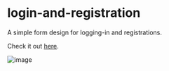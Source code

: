 # login-and-registration

A simple form design for logging-in and registrations.

Check it out [here](https://baibhavjoshi.github.io/login-and-registration/).

![image](https://github.com/BaibhavJoshi/login-and-registration/assets/92478959/b020f70f-9fc7-47a0-8601-50df4c2549f0)
